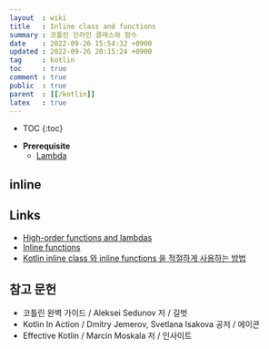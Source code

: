 ```yaml
---
layout  : wiki
title   : Inline class and functions
summary : 코틀린 인라인 클래스와 함수
date    : 2022-09-26 15:54:32 +0900
updated : 2022-09-26 20:15:24 +0900
tag     : kotlin
toc     : true
comment : true
public  : true
parent  : [[/kotlin]]
latex   : true
---
```

* TOC
{:toc}

- __Prerequisite__
  - [Lambda](https://baekjungho.github.io/wiki/kotlin/kotlin-lambda/)

## inline

## Links

- [High-order functions and lambdas](https://kotlinlang.org/docs/lambdas.html)
- [Inline functions](https://kotlinlang.org/docs/inline-functions.html)
- [Kotlin inline class 와 inline functions 을 적절하게 사용하는 방법](https://thdev.tech/kotlin/2020/09/29/kotlin_effective_04/)

## 참고 문헌

- 코틀린 완벽 가이드 / Aleksei Sedunov 저 / 길벗
- Kotlin In Action / Dmitry Jemerov, Svetlana Isakova 공저 / 에이콘
- Effective Kotlin / Marcin Moskala 저 / 인사이트